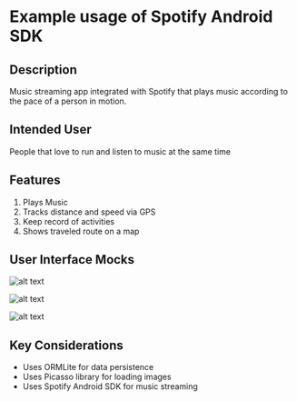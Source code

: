# Example usage of Spotify Android SDK

## Description
Music streaming app integrated with Spotify that plays music according to the pace of a person in motion.

## Intended User
People that love to run and listen to music at the same time

## Features
   1. Plays Music
   2. Tracks distance and speed via GPS
   3. Keep record of activities
   4. Shows traveled route on a map

## User Interface Mocks

![alt text](http://github.com/vitorarrais/spotify-android-sdk/blob/master/images/screen1.png "Screen 1")

![alt text](http://github.com/vitorarrais/spotify-android-sdk/tree/master/images/screen2.png "Screen 2")

![alt text](http://github.com/vitorarrais/spotify-android-sdk/tree/master/images/screen3.png "Screen 3")

## Key Considerations
   - Uses ORMLite for data persistence
   - Uses Picasso library for loading images
   - Uses Spotify Android SDK for music streaming

